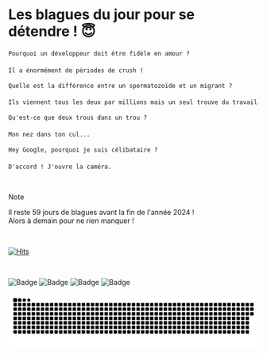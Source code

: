 
<h1>Les blagues du jour pour se détendre ! 😇</h1>

```diff
Pourquoi un développeur doit être fidèle en amour ?

Il a énormément de périodes de crush !
```

```diff
Quelle est la différence entre un spermatozoïde et un migrant ?

Ils viennent tous les deux par millions mais un seul trouve du travail.
```

```diff
Qu'est-ce que deux trous dans un trou ?

Mon nez dans ton cul...
```

```diff
Hey Google, pourquoi je suis célibataire ?

D'accord ! J'ouvre la caméra.
```

<br/>

> [!NOTE]
> Il reste 59 jours de blagues avant la fin de l'année 2024 ! <br/>
> Alors à demain pour ne rien manquer !

<br/>


[![Hits](https://hits.seeyoufarm.com/api/count/incr/badge.svg?url=https%3A%2F%2Fgithub.com%2FClems02%2Fhit-counter&count_bg=%23003E80&title_bg=%235C9FE1&icon=powershell.svg&icon_color=%23FFFFFF&title=Visite&edge_flat=false)](https://hits.seeyoufarm.com)


<br/>


![Badge](https://img.shields.io/badge/Last%20updated%20on-white?style=for-the-badge&logo=clockify)   ![Badge](https://img.shields.io/badge/03/11-white?style=for-the-badge) ![Badge](https://img.shields.io/badge/at-white?style=for-the-badge) ![Badge](https://img.shields.io/badge/03:06-white?style=for-the-badge)


<p align="center">
 <img width="1000" src="assets/github-snake.svg" alt="snake"/>
</p>
